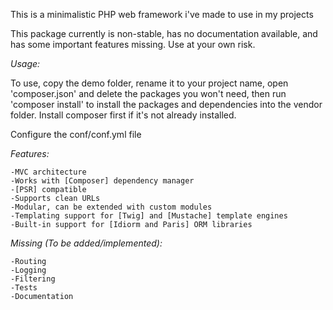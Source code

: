 This is a minimalistic PHP web framework i've made to use in my projects

This package currently is non-stable, has no documentation available,
and has some important features missing. Use at your own risk.

_Usage:_

To use, copy the demo folder, rename it to your project name,
open 'composer.json' and delete the packages you won't need, then run 'composer install'
to install the packages and dependencies into the vendor folder. Install
composer first if it's not already installed.

Configure the conf/conf.yml file


_Features:_

    -MVC architecture
    -Works with [Composer] dependency manager
    -[PSR] compatible
    -Supports clean URLs
    -Modular, can be extended with custom modules
    -Templating support for [Twig] and [Mustache] template engines
    -Built-in support for [Idiorm and Paris] ORM libraries


_Missing (To be added/implemented):_

    -Routing
    -Logging
    -Filtering
    -Tests
    -Documentation


[Composer]: getcomposer.org
[PSR]: github.com/php-fig/fig-standards
[Twig]: twig.sensiolabs.org
[Mustache]: mustache.github.io
[Idiorm and Paris]: j4mie.github.io/idiormandparis/
